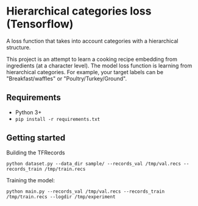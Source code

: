 # Hierarchical categories loss (Tensorflow)

A loss function that takes into account categories with a hierarchical structure.

This project is an attempt to learn a cooking recipe embedding from ingredients (at a character level). The model loss function is learning from hierarchical categories. For example, your target labels can be "Breakfast/waffles" or "Poultry/Turkey/Ground".

## Requirements

  * Python 3+
  * `pip install -r requirements.txt`

## Getting started

Building the TFRecords

`python dataset.py --data_dir sample/ --records_val /tmp/val.recs --records_train /tmp/train.recs`

Training the model:

`python main.py --records_val /tmp/val.recs --records_train /tmp/train.recs --logdir /tmp/experiment`
